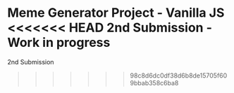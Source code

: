 Meme Generator Project - Vanilla JS
<<<<<<< HEAD
2nd Submission - Work in progress
=======
2nd Submission
>>>>>>> 98c8d6dc0df38d6b8de15705f609bbab358c6ba8

